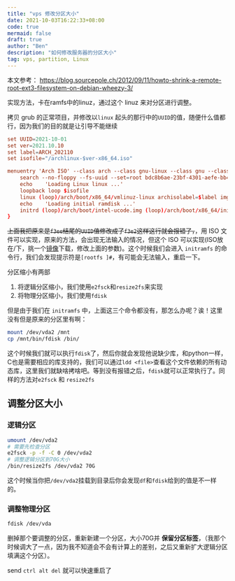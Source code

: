 ```yaml
---
title: "vps 修改分区大小"
date: 2021-10-03T16:22:33+08:00
code: true
mermaid: false
draft: true
author: "Ben"
description: "如何修改服务器的分区大小"
tag: vps, partition, Linux
---
```


本文参考：
https://blog.sourcepole.ch/2012/09/11/howto-shrink-a-remote-root-ext3-filesystem-on-debian-wheezy-3/

实现方法，卡在ramfs中的linuz，通过这个 linuz 来对分区进行调整。

拷贝 grub 的正常项目，并修改以`linux` 起头的那行中的`UUID`的值，随便什么值都行，因为我们的目的就是让引导不能继续

```conf
set UUID=2021-10-01
set ver=2021.10.10
set label=ARCH_202110
set isofile="/archlinux-$ver-x86_64.iso"

menuentry 'Arch ISO' --class arch --class gnu-linux --class gnu --class os $menuentry_id_option 'gnulinux-linux-fallback-bdc8b6ae-23bf-4301-aefe-bb42097a1aac'{
	search --no-floppy --fs-uuid --set=root bdc8b6ae-23bf-4301-aefe-bb42097a1aac
	echo	'Loading Linux linux ...'
	loopback loop $isofile
	linux (loop)/arch/boot/x86_64/vmlinuz-linux archisolabel=$label img_dev=/dev/disk/by-uuid/$UUID img_loop=$isofile earlymodules=loop
	echo	'Loading initial ramdisk ...'
	initrd (loop)/arch/boot/intel-ucode.img (loop)/arch/boot/x86_64/initramfs-linux.img
}

```

~~上面我把原来是`f3ee`结尾的`UUID`值修改成了`f3e2`这样这行就会报错了，~~，用 ISO 文件可以实现，原来的方法，会出现无法输入的情况，但这个 ISO 可以实现(ISO放在/下，挑一个[镜像](https://archlinux.org/download/)下载，修改上面的参数)。这个时候我们会进入 `initramfs` 的命令行，我们会发现提示符是`[rootfs ]#`，有可能会无法输入，重启一下。

分区缩小有两部
1. 将逻辑分区缩小，我们使用`e2fsck`和`resize2fs`来实现
2. 将物理分区缩小，我们使用`fdisk`

但是由于我们在 `initramfs` 中，上面这三个命令都没有，那怎么办呢？诶！这里没有但是原来的分区里有啊：

```sh
mount /dev/vda2 /mnt
cp /mnt/bin/fdisk /bin/
```

这个时候我们就可以执行`fdisk`了，然后你就会发现他说缺少库，和python一样，C也是需要相应的库支持的，我们可以通过`ldd <file>`查看这个文件依赖的所有动态库，这里我们就缺啥拷啥吧。等到没有报错之后，`fdisk`就可以正常执行了。同样的方法对`e2fsck` 和 `resize2fs`

## 调整分区大小
### 逻辑分区
```sh
umount /dev/vda2
# 需要先检查分区
e2fsck -p -f -C 0 /dev/vda2
# 调整逻辑分区到70G大小
/bin/resize2fs /dev/vda2 70G
```

这个时候当你把`/dev/vda2`挂载到目录后你会发现`df`和`fdisk`给到的值是不一样的。

### 调整物理分区

```sh
fdisk /dev/vda
```

删掉那个要调整的分区，重新新建一个分区，大小70G并 **保留分区标签**，（我那个时候调大了一点，因为我不知道会不会有计算上的差别，之后又重新扩大逻辑分区填满这个分区）。

send `ctrl alt del` 就可以快速重启了

